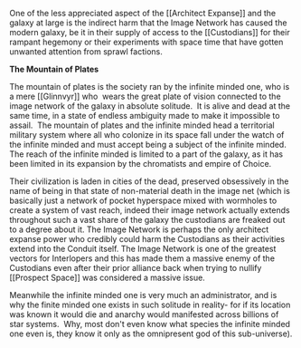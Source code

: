 
One of the less appreciated aspect of the [[Architect Expanse]] and the galaxy at large is the indirect harm that the Image Network has caused the modern galaxy, be it in their supply of access to the [[Custodians]] for their rampant hegemony or their experiments with space time that have gotten unwanted attention from sprawl factions.

**The Mountain of Plates**

The mountain of plates is the society ran by the infinite minded one, who is a mere [[Glinnvyr]] who  wears the great plate of vision connected to the image network of the galaxy in absolute solitude.  It is alive and dead at the same time, in a state of endless ambiguity made to make it impossible to assail.  The mountain of plates and the infinite minded head a territorial military system where all who colonize in its space fall under the watch of the infinite minded and must accept being a subject of the infinite minded.  The reach of the infinite minded is limited to a part of the galaxy, as it has been limited in its expansion by the chromatists and empire of Choice. 

Their civilization is laden in cities of the dead, preserved obsessively in the name of being in that state of non-material death in the image net (which is basically just a network of pocket hyperspace mixed with wormholes to create a system of vast reach, indeed their image network actually extends throughout such a vast share of the galaxy the custodians are freaked out to a degree about it.  The Image Network is perhaps the only architect expanse power who credibly could harm the Custodians as their activities extend into the Conduit itself. 
The Image Network is one of the greatest vectors for Interlopers and this has made them a massive enemy of the Custodians even after their prior alliance back when trying to nullify [[Prospect Space]] was considered a massive issue.
 
Meanwhile the infinite minded one is very much an administrator, and is why the finite minded one exists in such solitude in reality- for if its location was known it would die and anarchy would manifested across billions of star systems.  Why, most don't even know what species the infinite minded one even is, they know it only as the omnipresent god of this sub-universe).
